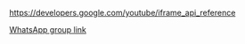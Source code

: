 https://developers.google.com/youtube/iframe_api_reference

[WhatsApp group link](https://chat.whatsapp.com/JiGO8pi933H41hu3VgroBm)
